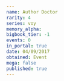 ```yaml
---
name: Author Doctor
rarity: 4
series: voy
memory_alpha:
bigbook_tier: -1
events: 0
in_portal: true
date: 04/09/2017
obtained: Event
mega: false
published: true
---
```



